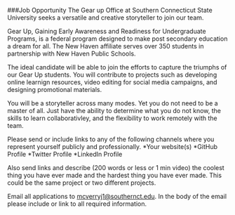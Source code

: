 ###Job Opportunity
The Gear up Office at Southern Connecticut State University seeks a versatile and creative storyteller to join our team.

Gear Up, Gaining Early Awareness and Readiness for Undergraduate Programs, is a federal program designed to make post secondary education a dream for all. The New Haven affiliate serves over 350 students in partnership with New Haven Public Schools.

The ideal candidate will be able to join the efforts to capture the triumphs of our Gear Up students. You will contribute to projects such as developing online learnign resources, video editing for social media campaigns, and designing promotional materials.

You will be a storyteller across many modes. Yet you do not need to be a master of all. Just have the ability to determine what you do not know, the skills to learn collaborativley, and the flexibility to work remotely with the team. 

Please send or include links to any of the following channels where you represent yourself publicly and professionally. 
*Your website(s)
*GitHub Profile
*Twitter Profile
*LinkedIn Profile

Also send links and describe (200 words or less or 1 min video) the coolest thing you have ever made and the hardest thing you have ever made. This could be the same project or two different projects.

Email all applications to mcverryj1@southernct.edu. In the body of the email please include or link to all required information.
